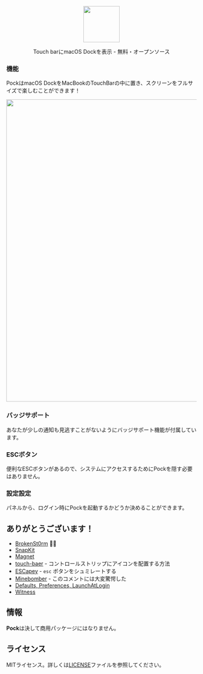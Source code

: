 <p align="center"><img src="https://pock.dev/assets/img/brand/web-icon-black.png" width="96"/></p>
<p align="center">Touch barにmacOS Dockを表示 - 無料・オープンソース</p>

### 機能
PockはmacOS DockをMacBookのTouchBarの中に置き、スクリーンをフルサイズで楽しむことができます！

<p align="center">  <img width="800" src="https://pock.dev/assets/img/preview/pock_widgets.png"/></p>

### バッジサポート
あなたが少しの通知も見逃すことがないようにバッジサポート機能が付属しています。 

### ESCボタン
便利なESCボタンがあるので、システムにアクセスするためにPockを隠す必要はありません。

### 設定設定
パネルから、ログイン時にPockを起動するかどうか決めることができます。 

## ありがとうございます！
* [BrokenSt0rm](https://twitter.com/BrokenSt0rm) 🙅‍♂️
* [SnapKit](https://github.com/SnapKit/SnapKit)
* [Magnet](https://github.com/Clipy/Magnet)
* [touch-baer](https://github.com/a2/touch-baer) - コントロールストリップにアイコンを配置する方法
* [ESCapey](https://github.com/brianmichel/ESCapey) - `esc` ボタンをシュミレートする
* [Minebomber](https://stackoverflow.com/a/36115210) - このコメントには大変驚愕した
* [Defaults, Preferences, LaunchAtLogin](https://github.com/sindresorhus/)
* [Witness](https://github.com/njdehoog/Witness)

## 情報
**Pock**は決して商用パッケージにはなりません。

## ライセンス
MITライセンス。詳しくは[LICENSE](LICENSE)ファイルを参照してください。

